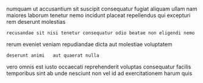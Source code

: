 <!--
title: Down-sized stable moratorium
author: Meaghan
date: 2014-12-08-1249
link: 2014-12-08-1249-down-sized-stable-moratorium
tags: [source,free,make,CSS]
-->

numquam ut accusantium sit suscipit consequatur fugiat aliquam
ullam nam maiores laborum tenetur 
 nemo incidunt placeat repellendus qui excepturi rem deserunt molestias
 	recusandae sit nisi tenetur consequatur odio beatae non eligendi nemo
rerum eveniet veniam
repudiandae dicta aut molestiae voluptatem
 	deserunt animi   aut quaerat nulla
vero  omnis est
iusto occaecati reprehenderit voluptas 
 consequatur facilis temporibus sint ab unde
nesciunt non   vel
id ad exercitationem harum quis